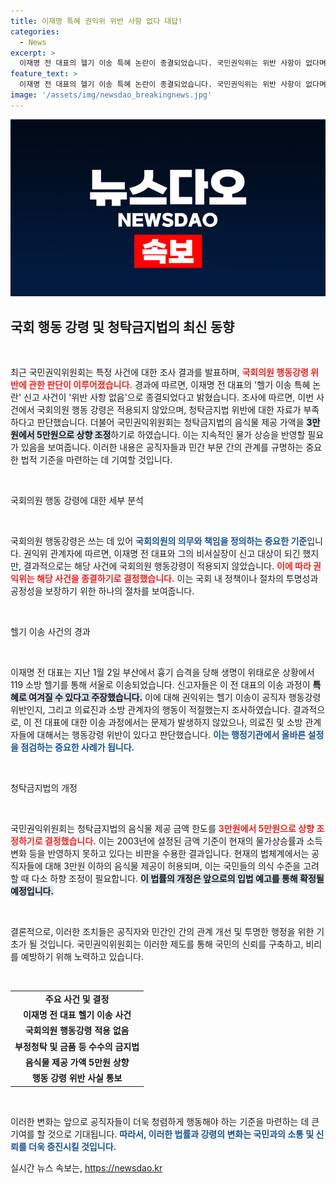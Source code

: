 ```yaml
---
title: 이재명 특혜 권익위 위반 사항 없다 대답!
categories:
  - News
excerpt: >
  이재명 전 대표의 헬기 이송 특혜 논란이 종결되었습니다. 국민권익위는 위반 사항이 없다며, 청탁금지법의 음식물 제공 가액은 3만원에서 5만원으로 상향 조정한다고 밝혔습니다.
feature_text: >
  이재명 전 대표의 헬기 이송 특혜 논란이 종결되었습니다. 국민권익위는 위반 사항이 없다며, 청탁금지법의 음식물 제공 가액은 3만원에서 5만원으로 상향 조정한다고 밝혔습니다.
image: '/assets/img/newsdao_breakingnews.jpg'
---
```


<p><img src="/assets/img/newsdao_breakingnews.jpg" alt="implanttips 속보" /></p>

<h2 data-ke-size="size26">국회 행동 강령 및 청탁금지법의 최신 동향</h2>

<p data-ke-size="size16">&nbsp;</p>

<p>최근 국민권익위원회는 특정 사건에 대한 조사 결과를 발표하며, <b><span style="color: #ee2323;">국회의원 행동강령 위반에 관한 판단이 이루어졌습니다.</span></b> 경과에 따르면, 이재명 전 대표의 '헬기 이송 특혜 논란' 신고 사건이 '위반 사항 없음'으로 종결되었다고 밝혔습니다. 조사에 따르면, 이번 사건에서 국회의원 행동 강령은 적용되지 않았으며, 청탁금지법 위반에 대한 자료가 부족하다고 판단했습니다. 더불어 국민권익위원회는 청탁금지법의 음식물 제공 가액을 <b><span style="background-color: #21538527;">3만원에서 5만원으로 상향 조정</span></b>하기로 하였습니다. 이는 지속적인 물가 상승을 반영할 필요가 있음을 보여줍니다. 이러한 내용은 공직자들과 민간 부문 간의 관계를 규명하는 중요한 법적 기준을 마련하는 데 기여할 것입니다. </p>

<p data-ke-size="size16">&nbsp;</p>

<p>국회의원 행동 강령에 대한 세부 분석</p>

<p data-ke-size="size16">&nbsp;</p>

<p>국회의원 행동강령은 쓰는 데 있어 <b><span style="color: #1a5490;">국회의원의 의무와 책임을 정의하는 중요한 기준</span></b>입니다. 권익위 관계자에 따르면, 이재명 전 대표와 그의 비서실장이 신고 대상이 되긴 했지만, 결과적으로는 해당 사건에 국회의원 행동강령이 적용되지 않았습니다. <b><span style="color: #ee2323;">이에 따라 권익위는 해당 사건을 종결하기로 결정했습니다.</span></b> 이는 국회 내 정책이나 절차의 투명성과 공정성을 보장하기 위한 하나의 절차를 보여줍니다. </p>

<p data-ke-size="size16">&nbsp;</p>

<p>헬기 이송 사건의 경과 </p>

<p data-ke-size="size16">&nbsp;</p>

<p>이재명 전 대표는 지난 1월 2일 부산에서 흉기 습격을 당해 생명이 위태로운 상황에서 119 소방 헬기를 통해 서울로 이송되었습니다. 신고자들은 이 전 대표의 이송 과정이 <b><span style="background-color: #21538527;">특혜로 여겨질 수 있다고 주장했습니다.</span></b> 이에 대해 권익위는 헬기 이송이 공직자 행동강령 위반인지, 그리고 의료진과 소방 관계자의 행동이 적절했는지 조사하였습니다. 결과적으로, 이 전 대표에 대한 이송 과정에서는 문제가 발생하지 않았으나, 의료진 및 소방 관계자들에 대해서는 행동강령 위반이 있다고 판단했습니다. <b><span style="color: #1a5490;">이는 행정기관에서 올바른 설정을 점검하는 중요한 사례가 됩니다.</span></b></p>

<p data-ke-size="size16">&nbsp;</p>

<p>청탁금지법의 개정</p>

<p data-ke-size="size16">&nbsp;</p>

<p>국민권익위원회는 청탁금지법의 음식물 제공 금액 한도를 <b><span style="color: #ee2323;">3만원에서 5만원으로 상향 조정하기로 결정했습니다.</span></b> 이는 2003년에 설정된 금액 기준이 현재의 물가상승률과 소득 변화 등을 반영하지 못하고 있다는 비판을 수용한 결과입니다. 현재의 법체계에서는 공직자들에 대해 3만원 이하의 음식물 제공이 허용되며, 이는 국민들의 의식 수준을 고려할 때 다소 하향 조정이 필요합니다. <b><span style="background-color: #21538527;">이 법률의 개정은 앞으로의 입법 예고를 통해 확정될 예정입니다.</span></b></p>

<p data-ke-size="size16">&nbsp;</p>

<p>결론적으로, 이러한 조치들은 공직자와 민간인 간의 관계 개선 및 투명한 행정을 위한 기초가 될 것입니다. 국민권익위원회는 이러한 제도를 통해 국민의 신뢰를 구축하고, 비리를 예방하기 위해 노력하고 있습니다. </p>

<p data-ke-size="size16">&nbsp;</p>

<table style="width: 100%; border-collapse: collapse;">
    <tr>
        <td style="text-align: center; height: 17px;"><b>주요 사건 및 결정</b></td>
    </tr>
    <tr>
        <td style="text-align: center; height: 17px;"><b>이재명 전 대표 헬기 이송 사건</b></td>
    </tr>
    <tr>
        <td style="text-align: center; height: 17px;"><b>국회의원 행동강령 적용 없음</b></td>
    </tr>
    <tr>
        <td style="text-align: center; height: 17px;"><b>부정청탁 및 금품 등 수수의 금지법</b></td>
    </tr>
    <tr>
        <td style="text-align: center; height: 17px;"><b>음식물 제공 가액 5만원 상향</b></td>
    </tr>
    <tr>
        <td style="text-align: center; height: 17px;"><b>행동 강령 위반 사실 통보</b></td>
    </tr>
</table>

<p data-ke-size="size16">&nbsp;</p>

<p>이러한 변화는 앞으로 공직자들이 더욱 청렴하게 행동해야 하는 기준을 마련하는 데 큰 기여를 할 것으로 기대됩니다. <b><span style="color: #1a5490;">따라서, 이러한 법률과 강령의 변화는 국민과의 소통 및 신뢰를 더욱 증진시킬 것입니다.</span></b></p>
실시간 뉴스 속보는, <a href="https://newsdao.kr" rel="dofollow">https://newsdao.kr</a>


